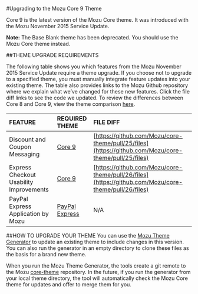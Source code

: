 #Upgrading to the Mozu Core 9 Theme

Core 9 is the latest version of the Mozu Core theme. It was introduced with the Mozu November 2015 Service Update.

**Note:** The Base Blank theme has been deprecated. You should use the Mozu Core theme instead.

##THEME UPGRADE REQUIREMENTS

The following table shows you which features from the Mozu November 2015 Service Update require a theme upgrade. If you choose not to upgrade to a specified theme, you must manually integrate feature updates into your existing theme. The table also provides links to the Mozu Github repository where we explain what we’ve changed for these new features. Click the file diff links to see the code we updated. To review the differences between Core 8 and Core 9, view the theme comparison [here](https://github.com/Mozu/core-theme/compare/core8...master).

| FEATURE	| REQUIRED THEME | FILE DIFF |
| :-------|:---------------|:----------|
| Discount and Coupon Messaging | [Core 9](https://github.com/Mozu/core-theme) | [https://github.com/Mozu/core-theme/pull/25/files](https://github.com/Mozu/core-theme/pull/25/files) |
| Express Checkout Usability Improvements | [Core 9](https://github.com/Mozu/core-theme) | [https://github.com/Mozu/core-theme/pull/26/files](https://github.com/Mozu/core-theme/pull/26/files) |
| PayPal Express Application by Mozu	| [PayPal Express](https://github.com/Mozu/PayPalExpress-Theme) | N/A |

##HOW TO UPGRADE YOUR THEME
You can use the [Mozu Theme Generator](https://www.npmjs.com/package/generator-mozu-theme) to update an existing theme to include changes in this version. You can also run the generator in an empty directory to clone these files as the basis for a brand new theme. 

When you run the Mozu Theme Generator, the tools create a git remote to the Mozu [core-theme](https://github.com/Mozu/core-theme/tree/master) repository. In the future, if you run the generator from your local theme directory, the tool will automatically check the Mozu Core theme for updates and offer to merge them for you.

